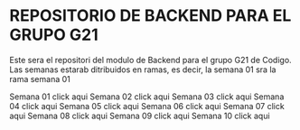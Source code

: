 # REPOSITORIO DE BACKEND PARA EL GRUPO G21

Este sera el repositori del modulo de Backend para el grupo G21 de Codigo. Las semanas estarab ditribuidos en ramas, es decir, la semana 01 sra la rama <a hrf="https://www.google.com/"> semana 01</a>

Semana 01 <a hrf="https://www.google.com/">click aqui</a>
Semana 02 <a hrf="https://www.google.com/">click aqui</a>
Semana 03 <a hrf="https://www.google.com/">click aqui</a>
Semana 04 <a hrf="https://www.google.com/">click aqui</a>
Semana 05 <a hrf="https://www.google.com/">click aqui</a>
Semana 06 <a hrf="https://www.google.com/">click aqui</a>
Semana 07 <a hrf="https://www.google.com/">click aqui</a>
Semana 08 <a hrf="https://www.google.com/">click aqui</a>
Semana 09 <a hrf="https://www.google.com/">click aqui</a>
Semana 10 <a hrf="https://www.google.com/">click aqui</a>
